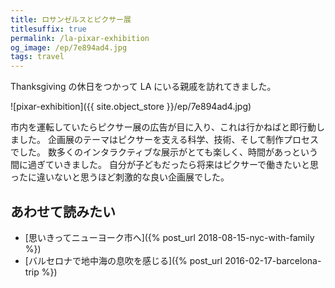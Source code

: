 ```yaml
---
title: ロサンゼルスとピクサー展
titlesuffix: true
permalink: /la-pixar-exhibition
og_image: /ep/7e894ad4.jpg
tags: travel
---
```


Thanksgiving の休日をつかって LA にいる親戚を訪れてきました。

![pixar-exhibition]({{ site.object_store }}/ep/7e894ad4.jpg)

市内を運転していたらピクサー展の広告が目に入り、これは行かねばと即行動しました。
企画展のテーマはピクサーを支える科学、技術、そして制作プロセスでした。
数多くのインタラクティブな展示がとても楽しく、時間があっという間に過ぎていきました。
自分が子どもだったら将来はピクサーで働きたいと思ったに違いないと思うほど刺激的な良い企画展でした。

## あわせて読みたい

- [思いきってニューヨーク市へ]({% post_url 2018-08-15-nyc-with-family %})
- [バルセロナで地中海の息吹を感じる]({% post_url 2016-02-17-barcelona-trip %})
